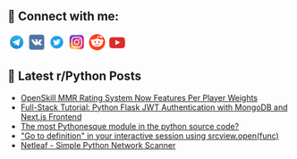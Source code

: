## 🔎 Connect with me:
[<img src="https://github.com/bullbesh/bullbesh/blob/main/images/Telegram.png" width="32" height="32" />](https://t.me/bullbesh)
[<img src="https://github.com/bullbesh/bullbesh/blob/main/images/VK.png" width="32" height="32" />](https://vk.com/bullbesh)
[<img src="https://github.com/bullbesh/bullbesh/blob/main/images/Twitter.png" width="32" height="32" />](https://twitter.com/bullbesh1)
[<img src="https://github.com/bullbesh/bullbesh/blob/main/images/Instagram.png" width="32" height="32" />](https://www.instagram.com/bullbesh)
[<img src="https://github.com/bullbesh/bullbesh/blob/main/images/Reddit.png" width="32" height="32" />](https://www.reddit.com/user/bullbesh)
[<img src="https://github.com/bullbesh/bullbesh/blob/main/images/YouTube.png" width="32" height="32" />](https://www.youtube.com/channel/UCtfjRs6uzgq5mfm8S06WTcg)

## 📕 Latest r/Python Posts
<!-- BLOG-POST-LIST:START -->
- [OpenSkill MMR Rating System Now Features Per Player Weights](https://www.reddit.com/r/Python/comments/1e42ds7/openskill_mmr_rating_system_now_features_per/)
- [Full-Stack Tutorial: Python Flask JWT Authentication with MongoDB and Next.js Frontend](https://www.reddit.com/r/Python/comments/1e417n9/fullstack_tutorial_python_flask_jwt/)
- [The most Pythonesque module in the python source code?](https://www.reddit.com/r/Python/comments/1e40zk6/the_most_pythonesque_module_in_the_python_source/)
- [&quot;Go to definition&quot; in your interactive session using srcview.open&lpar;func&rpar;](https://www.reddit.com/r/Python/comments/1e3quog/go_to_definition_in_your_interactive_session/)
- [Netleaf - Simple Python Network Scanner](https://www.reddit.com/r/Python/comments/1e3qepd/netleaf_simple_python_network_scanner/)
<!-- BLOG-POST-LIST:END -->
